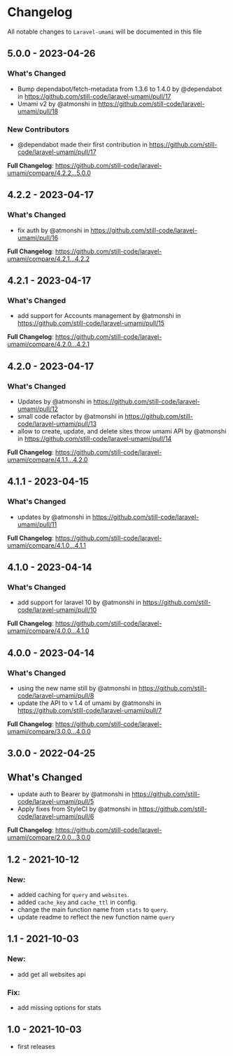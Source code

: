 # Changelog

All notable changes to `Laravel-umami` will be documented in this file

## 5.0.0 - 2023-04-26

### What's Changed

- Bump dependabot/fetch-metadata from 1.3.6 to 1.4.0 by @dependabot in https://github.com/still-code/laravel-umami/pull/17
- Umami v2 by @atmonshi in https://github.com/still-code/laravel-umami/pull/18

### New Contributors

- @dependabot made their first contribution in https://github.com/still-code/laravel-umami/pull/17

**Full Changelog**: https://github.com/still-code/laravel-umami/compare/4.2.2...5.0.0

## 4.2.2 - 2023-04-17

### What's Changed

- fix auth by @atmonshi in https://github.com/still-code/laravel-umami/pull/16

**Full Changelog**: https://github.com/still-code/laravel-umami/compare/4.2.1...4.2.2

## 4.2.1 - 2023-04-17

### What's Changed

- add support for Accounts management by @atmonshi in https://github.com/still-code/laravel-umami/pull/15

**Full Changelog**: https://github.com/still-code/laravel-umami/compare/4.2.0...4.2.1

## 4.2.0 - 2023-04-17

### What's Changed

- Updates by @atmonshi in https://github.com/still-code/laravel-umami/pull/12
- small code refactor by @atmonshi in https://github.com/still-code/laravel-umami/pull/13
- allow to create, update, and delete sites throw umami API by @atmonshi in https://github.com/still-code/laravel-umami/pull/14

**Full Changelog**: https://github.com/still-code/laravel-umami/compare/4.1.1...4.2.0

## 4.1.1 - 2023-04-15

### What's Changed

- updates by @atmonshi in https://github.com/still-code/laravel-umami/pull/11

**Full Changelog**: https://github.com/still-code/laravel-umami/compare/4.1.0...4.1.1

## 4.1.0 - 2023-04-14

### What's Changed

- add support for laravel 10 by @atmonshi in https://github.com/still-code/laravel-umami/pull/10

**Full Changelog**: https://github.com/still-code/laravel-umami/compare/4.0.0...4.1.0

## 4.0.0 - 2023-04-14

### What's Changed

- using the new name still by @atmonshi in https://github.com/still-code/laravel-umami/pull/8
- update the API to v 1.4 of umami by @atmonshi in https://github.com/still-code/laravel-umami/pull/7

**Full Changelog**: https://github.com/still-code/laravel-umami/compare/3.0.0...4.0.0

## 3.0.0 - 2022-04-25

## What's Changed

- update auth to Bearer by @atmonshi in https://github.com/still-code/laravel-umami/pull/5
- Apply fixes from StyleCI by @atmonshi in https://github.com/still-code/laravel-umami/pull/6

**Full Changelog**: https://github.com/still-code/laravel-umami/compare/2.0.0...3.0.0

## 1.2 - 2021-10-12

### New:

- added caching for `query` and `websites`.
- added `cache_key` and `cache_ttl` in config.
- change the main function name from `stats` to `query`.
- update readme to reflect the new function name `query`

## 1.1 - 2021-10-03

### New:

- add get all websites api

### Fix:

- add missing options for stats

## 1.0 - 2021-10-03

- first releases
